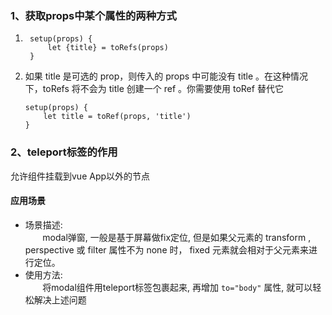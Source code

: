 ### 1、获取props中某个属性的两种方式
1. ```
    setup(props) {
        let {title} = toRefs(props)
    }
    ```
2. 如果 title 是可选的 prop，则传入的 props 中可能没有 title 。在这种情况下，toRefs 将不会为 title 创建一个 ref 。你需要使用 toRef 替代它
    ```
    setup(props) {
        let title = toRef(props, 'title')
    }
    ```



### 2、teleport标签的作用
允许组件挂载到vue App以外的节点
#### 应用场景
+ 场景描述:  
&nbsp;&nbsp;&nbsp;&nbsp;&nbsp;&nbsp;&nbsp;modal弹窗, 一般是基于屏幕做fix定位, 但是如果父元素的 transform , perspective 或 filter 属性不为 none 时， fixed 元素就会相对于父元素来进行定位。
+ 使用方法:  
&nbsp;&nbsp;&nbsp;&nbsp;&nbsp;&nbsp;&nbsp;将modal组件用teleport标签包裹起来, 再增加 `to="body"` 属性, 就可以轻松解决上述问题
